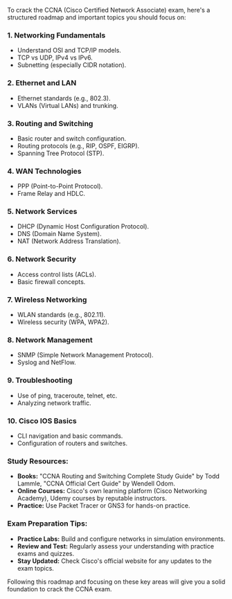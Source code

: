 To crack the CCNA (Cisco Certified Network Associate) exam, here's a structured roadmap and important topics you should focus on:

### 1. **Networking Fundamentals**
   - Understand OSI and TCP/IP models.
   - TCP vs UDP, IPv4 vs IPv6.
   - Subnetting (especially CIDR notation).

### 2. **Ethernet and LAN**
   - Ethernet standards (e.g., 802.3).
   - VLANs (Virtual LANs) and trunking.

### 3. **Routing and Switching**
   - Basic router and switch configuration.
   - Routing protocols (e.g., RIP, OSPF, EIGRP).
   - Spanning Tree Protocol (STP).

### 4. **WAN Technologies**
   - PPP (Point-to-Point Protocol).
   - Frame Relay and HDLC.

### 5. **Network Services**
   - DHCP (Dynamic Host Configuration Protocol).
   - DNS (Domain Name System).
   - NAT (Network Address Translation).

### 6. **Network Security**
   - Access control lists (ACLs).
   - Basic firewall concepts.

### 7. **Wireless Networking**
   - WLAN standards (e.g., 802.11).
   - Wireless security (WPA, WPA2).

### 8. **Network Management**
   - SNMP (Simple Network Management Protocol).
   - Syslog and NetFlow.

### 9. **Troubleshooting**
   - Use of ping, traceroute, telnet, etc.
   - Analyzing network traffic.

### 10. **Cisco IOS Basics**
   - CLI navigation and basic commands.
   - Configuration of routers and switches.

### Study Resources:
- **Books:** "CCNA Routing and Switching Complete Study Guide" by Todd Lammle, "CCNA Official Cert Guide" by Wendell Odom.
- **Online Courses:** Cisco's own learning platform (Cisco Networking Academy), Udemy courses by reputable instructors.
- **Practice:** Use Packet Tracer or GNS3 for hands-on practice.

### Exam Preparation Tips:
- **Practice Labs:** Build and configure networks in simulation environments.
- **Review and Test:** Regularly assess your understanding with practice exams and quizzes.
- **Stay Updated:** Check Cisco's official website for any updates to the exam topics.

Following this roadmap and focusing on these key areas will give you a solid foundation to crack the CCNA exam.